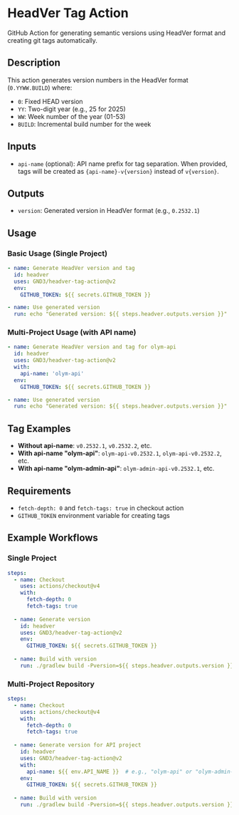 # HeadVer Tag Action

GitHub Action for generating semantic versions using HeadVer format and creating git tags automatically.

## Description

This action generates version numbers in the HeadVer format (`0.YYWW.BUILD`) where:
- `0`: Fixed HEAD version
- `YY`: Two-digit year (e.g., 25 for 2025)
- `WW`: Week number of the year (01-53)
- `BUILD`: Incremental build number for the week

## Inputs

- `api-name` (optional): API name prefix for tag separation. When provided, tags will be created as `{api-name}-v{version}` instead of `v{version}`.

## Outputs

- `version`: Generated version in HeadVer format (e.g., `0.2532.1`)

## Usage

### Basic Usage (Single Project)
```yaml
- name: Generate HeadVer version and tag
  id: headver
  uses: GND3/headver-tag-action@v2
  env:
    GITHUB_TOKEN: ${{ secrets.GITHUB_TOKEN }}

- name: Use generated version
  run: echo "Generated version: ${{ steps.headver.outputs.version }}"
```

### Multi-Project Usage (with API name)
```yaml
- name: Generate HeadVer version and tag for olym-api
  id: headver
  uses: GND3/headver-tag-action@v2
  with:
    api-name: 'olym-api'
  env:
    GITHUB_TOKEN: ${{ secrets.GITHUB_TOKEN }}

- name: Use generated version
  run: echo "Generated version: ${{ steps.headver.outputs.version }}"
```

## Tag Examples

- **Without api-name**: `v0.2532.1`, `v0.2532.2`, etc.
- **With api-name "olym-api"**: `olym-api-v0.2532.1`, `olym-api-v0.2532.2`, etc.
- **With api-name "olym-admin-api"**: `olym-admin-api-v0.2532.1`, etc.

## Requirements

- `fetch-depth: 0` and `fetch-tags: true` in checkout action
- `GITHUB_TOKEN` environment variable for creating tags

## Example Workflows

### Single Project
```yaml
steps:
  - name: Checkout
    uses: actions/checkout@v4
    with:
      fetch-depth: 0
      fetch-tags: true
      
  - name: Generate version
    id: headver
    uses: GND3/headver-tag-action@v2
    env:
      GITHUB_TOKEN: ${{ secrets.GITHUB_TOKEN }}
      
  - name: Build with version
    run: ./gradlew build -Pversion=${{ steps.headver.outputs.version }}
```

### Multi-Project Repository
```yaml
steps:
  - name: Checkout
    uses: actions/checkout@v4
    with:
      fetch-depth: 0
      fetch-tags: true
      
  - name: Generate version for API project
    id: headver
    uses: GND3/headver-tag-action@v2
    with:
      api-name: ${{ env.API_NAME }}  # e.g., "olym-api" or "olym-admin-api"
    env:
      GITHUB_TOKEN: ${{ secrets.GITHUB_TOKEN }}
      
  - name: Build with version
    run: ./gradlew build -Pversion=${{ steps.headver.outputs.version }}
```